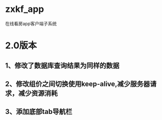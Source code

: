 # zxkf_app
在线看房app客户端子系统
# 2.0版本  
## 1、修改了数据库查询结果为同样的数据
## 2、修改组价之间切换使用keep-alive,减少服务器请求，减少资源消耗
## 3、添加底部tab导航栏